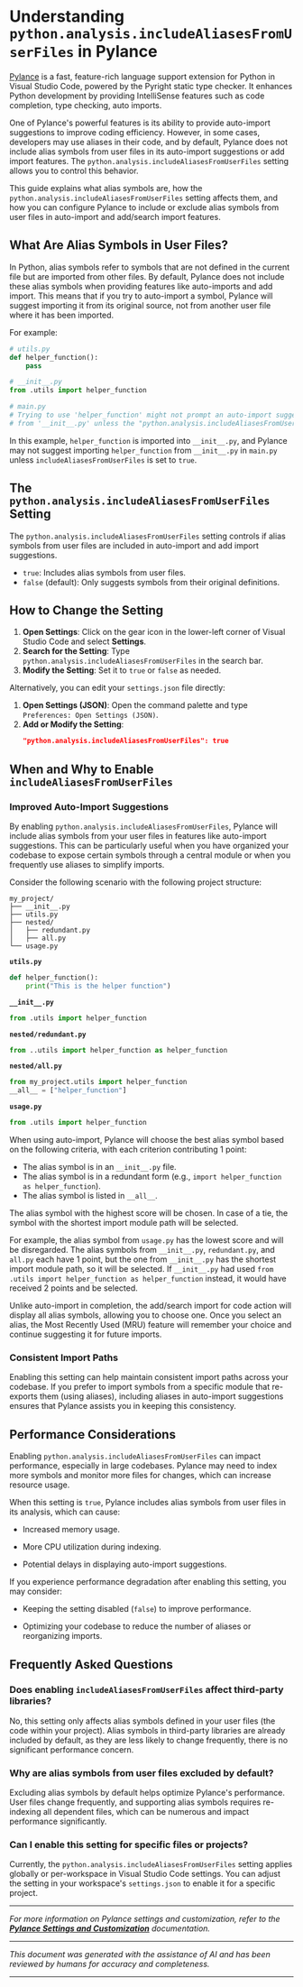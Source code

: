 # Understanding `python.analysis.includeAliasesFromUserFiles` in Pylance

[Pylance](https://marketplace.visualstudio.com/items?itemName=ms-python.vscode-pylance) is a fast, feature-rich language support extension for Python in Visual Studio Code, powered by the Pyright static type checker. It enhances Python development by providing IntelliSense features such as code completion, type checking, auto imports.

One of Pylance's powerful features is its ability to provide auto-import suggestions to improve coding efficiency. However, in some cases, developers may use aliases in their code, and by default, Pylance does not include alias symbols from user files in its auto-import suggestions or add import features. The `python.analysis.includeAliasesFromUserFiles` setting allows you to control this behavior.

This guide explains what alias symbols are, how the `python.analysis.includeAliasesFromUserFiles` setting affects them, and how you can configure Pylance to include or exclude alias symbols from user files in auto-import and add/search import features.

## What Are Alias Symbols in User Files?

In Python, alias symbols refer to symbols that are not defined in the current file but are imported from other files. By default, Pylance does not include these alias symbols when providing features like auto-imports and add import. This means that if you try to auto-import a symbol, Pylance will suggest importing it from its original source, not from another user file where it has been imported.

For example:

```python
# utils.py
def helper_function():
    pass

# __init__.py
from .utils import helper_function

# main.py
# Trying to use 'helper_function' might not prompt an auto-import suggestion 
# from '__init__.py' unless the "python.analysis.includeAliasesFromUserFiles" is enabled.
```

In this example, `helper_function` is imported into `__init__.py`, and Pylance may not suggest importing `helper_function` from `__init__.py` in `main.py` unless `includeAliasesFromUserFiles` is set to `true`.

## The `python.analysis.includeAliasesFromUserFiles` Setting

The `python.analysis.includeAliasesFromUserFiles` setting controls if alias symbols from user files are included in auto-import and add import suggestions.

- `true`: Includes alias symbols from user files.
- `false` (default): Only suggests symbols from their original definitions.

## How to Change the Setting

1. **Open Settings**: Click on the gear icon in the lower-left corner of Visual Studio Code and select **Settings**.
2. **Search for the Setting**: Type `python.analysis.includeAliasesFromUserFiles` in the search bar.
3. **Modify the Setting**: Set it to `true` or `false` as needed.

Alternatively, you can edit your `settings.json` file directly:

1. **Open Settings (JSON)**: Open the command palette and type `Preferences: Open Settings (JSON)`.
2. **Add or Modify the Setting**:
   ```json
   "python.analysis.includeAliasesFromUserFiles": true
   ```

## When and Why to Enable `includeAliasesFromUserFiles`

### Improved Auto-Import Suggestions

By enabling `python.analysis.includeAliasesFromUserFiles`, Pylance will include alias symbols from your user files in features like auto-import suggestions. This can be particularly useful when you have organized your codebase to expose certain symbols through a central module or when you frequently use aliases to simplify imports.

Consider the following scenario with the following project structure:

```
my_project/
├── __init__.py
├── utils.py
├── nested/
│   ├── redundant.py
│   ├── all.py
└── usage.py
```

**`utils.py`**

```python
def helper_function():
    print("This is the helper function")
```

**`__init__.py`**

```python
from .utils import helper_function
```

**`nested/redundant.py`**

```python
from ..utils import helper_function as helper_function
```

**`nested/all.py`**

```python
from my_project.utils import helper_function
__all__ = ["helper_function"]
```

**`usage.py`**

```python
from .utils import helper_function
```

When using auto-import, Pylance will choose the best alias symbol based on the following criteria, with each criterion contributing 1 point:

- The alias symbol is in an `__init__.py` file.
- The alias symbol is in a redundant form (e.g., `import helper_function as helper_function`).
- The alias symbol is listed in `__all__`.

The alias symbol with the highest score will be chosen. In case of a tie, the symbol with the shortest import module path will be selected.

For example, the alias symbol from `usage.py` has the lowest score and will be disregarded. The alias symbols from `__init__.py`, `redundant.py`, and `all.py` each have 1 point, but the one from `__init__.py` has the shortest import module path, so it will be selected. If `__init__.py` had used `from .utils import helper_function as helper_function` instead, it would have received 2 points and be selected.

Unlike auto-import in completion, the add/search import for code action will display all alias symbols, allowing you to choose one. Once you select an alias, the Most Recently Used (MRU) feature will remember your choice and continue suggesting it for future imports.

### Consistent Import Paths

Enabling this setting can help maintain consistent import paths across your codebase. If you prefer to import symbols from a specific module that re-exports them (using aliases), including aliases in auto-import suggestions ensures that Pylance assists you in keeping this consistency.

## Performance Considerations

Enabling `python.analysis.includeAliasesFromUserFiles` can impact performance, especially in large codebases. Pylance may need to index more symbols and monitor more files for changes, which can increase resource usage.

When this setting is `true`, Pylance includes alias symbols from user files in its analysis, which can cause:

- Increased memory usage.

- More CPU utilization during indexing.

- Potential delays in displaying auto-import suggestions.

If you experience performance degradation after enabling this setting, you may consider:

- Keeping the setting disabled (`false`) to improve performance.

- Optimizing your codebase to reduce the number of aliases or reorganizing imports.

## Frequently Asked Questions

### Does enabling `includeAliasesFromUserFiles` affect third-party libraries?

No, this setting only affects alias symbols defined in your user files (the code within your project). Alias symbols in third-party libraries are already included by default, as they are less likely to change frequently, there is no significant performance concern.

### Why are alias symbols from user files excluded by default?

Excluding alias symbols by default helps optimize Pylance's performance. User files change frequently, and supporting alias symbols requires re-indexing all dependent files, which can be numerous and impact performance significantly.

### Can I enable this setting for specific files or projects?

Currently, the `python.analysis.includeAliasesFromUserFiles` setting applies globally or per-workspace in Visual Studio Code settings. You can adjust the setting in your workspace's `settings.json` to enable it for a specific project.

---

*For more information on Pylance settings and customization, refer to the **********[Pylance Settings and Customization](https://code.visualstudio.com/docs/python/settings-reference)********** documentation.*

---

*This document was generated with the assistance of AI and has been reviewed by humans for accuracy and completeness.*

---
